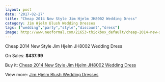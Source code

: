 ```yaml
---
layout: post
date: '2017-02-27'
title: "Cheap 2014 New Style Jim Hjelm JH8002 Wedding Dress"
category: Jim Hjelm Blush Wedding Dresses
tags: ["wedding","party","style","discount","dress"]
image: http://www.neoformal.com/21653-thickbox_default/cheap-2014-new-style-jim-hjelm-jh8002-wedding-dress.jpg
---
```

Cheap 2014 New Style Jim Hjelm JH8002 Wedding Dress

On Sales: **$437.99**
<a href="https://www.neoformal.com/en/jim-hjelm-blush-wedding-dresses-2014/7071-cheap-2014-new-style-jim-hjelm-jh8002-wedding-dress.html"><amp-img layout="responsive" width="600" height="600" src="//www.neoformal.com/21653-thickbox_default/cheap-2014-new-style-jim-hjelm-jh8002-wedding-dress.jpg" alt="Cheap 2014 New Style Jim Hjelm JH8002 Wedding Dress 0" /></a>
<a href="https://www.neoformal.com/en/jim-hjelm-blush-wedding-dresses-2014/7071-cheap-2014-new-style-jim-hjelm-jh8002-wedding-dress.html"><amp-img layout="responsive" width="600" height="600" src="//www.neoformal.com/21654-thickbox_default/cheap-2014-new-style-jim-hjelm-jh8002-wedding-dress.jpg" alt="Cheap 2014 New Style Jim Hjelm JH8002 Wedding Dress 1" /></a>

Buy it: [Cheap 2014 New Style Jim Hjelm JH8002 Wedding Dress](https://www.neoformal.com/en/jim-hjelm-blush-wedding-dresses-2014/7071-cheap-2014-new-style-jim-hjelm-jh8002-wedding-dress.html "Cheap 2014 New Style Jim Hjelm JH8002 Wedding Dress")

View more: [Jim Hjelm Blush Wedding Dresses](https://www.neoformal.com/en/109-jim-hjelm-blush-wedding-dresses-2014 "Jim Hjelm Blush Wedding Dresses")